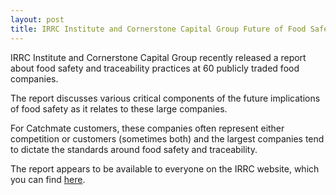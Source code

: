 ```yaml
---
layout: post
title: IRRC Institute and Cornerstone Capital Group Future of Food Safety Report
---
```


IRRC Institute and Cornerstone Capital Group recently released a report about food safety and traceability practices at 60 publicly traded food companies.

The report discusses various critical components of the future implications of food safety as it relates to these large companies.

For Catchmate customers, these companies often represent either competition or customers (sometimes both) and the largest companies tend to dictate the standards around food safety and traceability.

The report appears to be available to everyone on the IRRC website, which you can find [here](http://irrcinstitute.org/wp-content/uploads/2016/07/Cornerstone_IRRC-Future-of-Food-Safety-July-2016.FINAL-REPORT.pdf).

